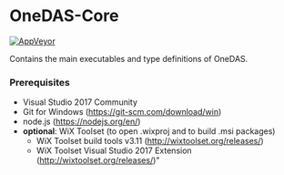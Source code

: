 # OneDAS-Core

[![AppVeyor](https://ci.appveyor.com/api/projects/status/github/onedas-group/onedas-core?svg=true&branch=master)](https://ci.appveyor.com/project/Apollo3zehn/onedas-core)

Contains the main executables and type definitions of OneDAS.

### Prerequisites

* Visual Studio 2017 Community
* Git for Windows (https://git-scm.com/download/win)
* node.js (https://nodejs.org/en/)
* **optional**: WiX Toolset (to open .wixproj and to build .msi packages)
  * WiX Toolset build tools v3.11 (http://wixtoolset.org/releases/)
  * WiX Toolset Visual Studio 2017 Extension (http://wixtoolset.org/releases/)"